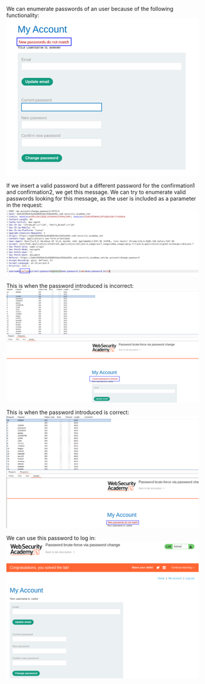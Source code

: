 We can enumerate passwords of an user because of the following functionality:
![](imgs/brute_force_password_change.png)

If we insert a valid password but a different password for the confirmation1 and confirmation2, we get this message. We can try to enumerate valid passwords looking for this message, as the user is included as a parameter in the request:
![](imgs/brute_force_password_change-3.png)

This is when the password introduced is incorrect:
![](imgs/brute_force_password_change-1.png)

This is when the password introduced is correct: 
![](imgs/brute_force_password_change-2.png)


We can use this password to log in:
![](imgs/brute_force_password_change-4.png)

